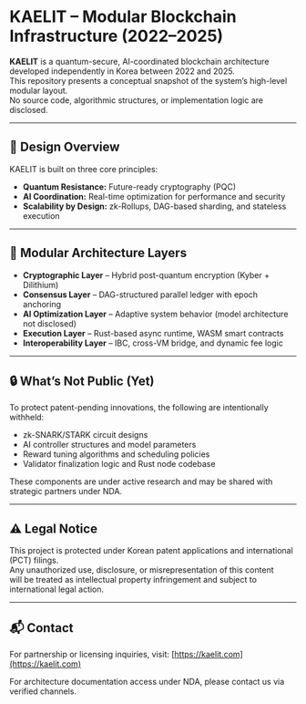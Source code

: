 # KAELIT – Modular Blockchain Infrastructure (2022–2025)

**KAELIT** is a quantum-secure, AI-coordinated blockchain architecture  
developed independently in Korea between 2022 and 2025.  
This repository presents a conceptual snapshot of the system’s high-level modular layout.  
No source code, algorithmic structures, or implementation logic are disclosed.

---

## 🧠 Design Overview

KAELIT is built on three core principles:

- **Quantum Resistance:** Future-ready cryptography (PQC)
- **AI Coordination:** Real-time optimization for performance and security
- **Scalability by Design:** zk-Rollups, DAG-based sharding, and stateless execution

---

## 🧩 Modular Architecture Layers

- **Cryptographic Layer** – Hybrid post-quantum encryption (Kyber + Dilithium)  
- **Consensus Layer** – DAG-structured parallel ledger with epoch anchoring  
- **AI Optimization Layer** – Adaptive system behavior (model architecture not disclosed)  
- **Execution Layer** – Rust-based async runtime, WASM smart contracts  
- **Interoperability Layer** – IBC, cross-VM bridge, and dynamic fee logic

---

## 🔒 What’s Not Public (Yet)

To protect patent-pending innovations, the following are intentionally withheld:

- zk-SNARK/STARK circuit designs  
- AI controller structures and model parameters  
- Reward tuning algorithms and scheduling policies  
- Validator finalization logic and Rust node codebase

These components are under active research and may be shared with strategic partners under NDA.

---

## ⚠️ Legal Notice

This project is protected under Korean patent applications and international (PCT) filings.  
Any unauthorized use, disclosure, or misrepresentation of this content  
will be treated as intellectual property infringement and subject to international legal action.

---

## 📬 Contact

For partnership or licensing inquiries, visit: [https://kaelit.com](https://kaelit.com)

For architecture documentation access under NDA, please contact us via verified channels.
